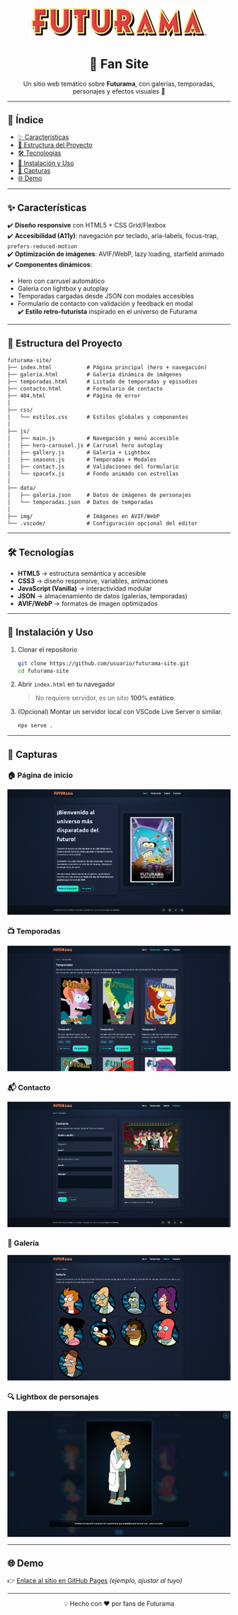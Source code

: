 <!-- LOGO DEL PROYECTO -->
<p align="center">
  <img src="img/logo-futurama.webp" alt="Logo Futurama Site" width="400" />
</p>

<h1 align="center">🌌 Fan Site</h1>
<p align="center">
  Un sitio web temático sobre <strong>Futurama</strong>, con galerías, temporadas, personajes y efectos visuales 🚀
</p>

---

## 📑 Índice
- [✨ Características](#-características)
- [📂 Estructura del Proyecto](#-estructura-del-proyecto)
- [🛠️ Tecnologías](#️-tecnologías)
- [🚀 Instalación y Uso](#-instalación-y-uso)
- [📸 Capturas](#-capturas)
- [🌐 Demo](#-demo)

---

## ✨ Características
✔️ **Diseño responsive** con HTML5 + CSS Grid/Flexbox  
✔️ **Accesibilidad (A11y)**: navegación por teclado, aria-labels, focus-trap, `prefers-reduced-motion`  
✔️ **Optimización de imágenes**: AVIF/WebP, lazy loading, starfield animado  
✔️ **Componentes dinámicos**:
- Hero con carrusel automático  
- Galería con lightbox y autoplay  
- Temporadas cargadas desde JSON con modales accesibles  
- Formulario de contacto con validación y feedback en modal  
✔️ **Estilo retro-futurista** inspirado en el universo de Futurama  

---

## 📂 Estructura del Proyecto
```
futurama-site/
├── index.html           # Página principal (hero + navegación)
├── galeria.html         # Galería dinámica de imágenes
├── temporadas.html      # Listado de temporadas y episodios
├── contacto.html        # Formulario de contacto
├── 404.html             # Página de error
│
├── css/
│   └── estilos.css      # Estilos globales y componentes
│
├── js/
│   ├── main.js          # Navegación y menú accesible
│   ├── hero-carousel.js # Carrusel hero autoplay
│   ├── gallery.js       # Galería + Lightbox
│   ├── seasons.js       # Temporadas + Modales
│   ├── contact.js       # Validaciones del formulario
│   └── spacefx.js       # Fondo animado con estrellas
│
├── data/
│   ├── galeria.json     # Datos de imágenes de personajes
│   └── temporadas.json  # Datos de temporadas
│
├── img/                 # Imágenes en AVIF/WebP
└── .vscode/             # Configuración opcional del editor
```

---

## 🛠️ Tecnologías
- **HTML5** → estructura semántica y accesible  
- **CSS3** → diseño responsive, variables, animaciones  
- **JavaScript (Vanilla)** → interactividad modular  
- **JSON** → almacenamiento de datos (galerías, temporadas)  
- **AVIF/WebP** → formatos de imagen optimizados  

---

## 🚀 Instalación y Uso

1. Clonar el repositorio  
   ```bash
   git clone https://github.com/usuario/futurama-site.git
   cd futurama-site
   ```

2. Abrir `index.html` en tu navegador  
   > No requiere servidor, es un sitio **100% estático**.  

3. (Opcional) Montar un servidor local con VSCode Live Server o similar.  
   ```bash
   npx serve .
   ```

---

## 📸 Capturas

### 🏠 Página de inicio
![Index](index.png)

### 📺 Temporadas
![Temporadas](temporadas.png)

### 📬 Contacto
![Contacto](contacto.png)

### 👥 Galería
![Galería](galeria-1.png)

### 🔍 Lightbox de personajes
![Lightbox](galeria-2.png)

---

## 🌐 Demo
👉 [Enlace al sitio en GitHub Pages](https://usuario.github.io/futurama-site) *(ejemplo, ajustar al tuyo)*  

---

<p align="center">💡 Hecho con ❤️ por fans de Futurama</p>

